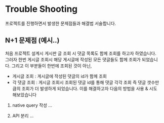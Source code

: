 # Trouble Shooting
프로젝트를 진행하면서 발생한 문제점들과 해결법 서술합니다.

## N+1 문제점 (예시..)
처음 프로젝트 설계시 게시판 글 조회 시 댓글 목록도 함께 조회를 하고자 하였습니다. 그러자 한번 게시글 조회시 해당 게시글에 작성된 모든 댓글들도 함께 조회가 되었습니다.
그리고 이 부분들이 한번에 조회된 것이 아닌, 
- 게시글 조회 : 게시글에 작성된 댓글의 id가 함께 조회
- 각 댓글 조회 : 게시글 조회시 조회된 댓글 id를 통해 댓글 각각 조회
즉 댓글 갯수만큼의 조회가 더 발생하게 되었습니다. 이를 해결하고자 다음의 방법을 사용 & 시도해보았습니다

1. native query 작성
...

2. API 분리
...